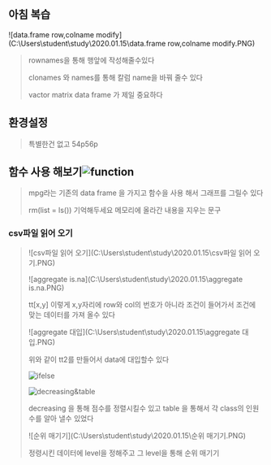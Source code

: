 

## 아침 복습

![data.frame row,colname modify](C:\Users\student\study\2020.01.15\data.frame row,colname modify.PNG)

> rownames을 통해 행앞에 작성해줄수있다
>
> clonames 와 names를 통해 칼럼 name을 바꿔 줄수 있다 
>
> vactor matrix data frame  가 제일 중요하다

## 환경설정

> 특별한건 없고 54p56p

## 함수 사용 해보기![function](C:\Users\student\study\2020.01.15\function.PNG)

> mpg라는 기존의 data frame 을 가지고  함수을 사용 해서 그래프를 그릴수 있다 
>
> rm(list = ls()) 기억해두세요 메모리에 올라간 내용을 지우는 문구

### csv파일 읽어 오기

> ![csv파일 읽어 오기](C:\Users\student\study\2020.01.15\csv파일 읽어 오기.PNG)
>
> ![aggregate is.na](C:\Users\student\study\2020.01.15\aggregate is.na.PNG)
>
> tt[x,y] 이렇게 x,y자리에 row와 col의 번호가 아니라 조건이 들어가서 조건에 맞는 데이터를 가져 올수 있다 
>
> ![aggregate 대입](C:\Users\student\study\2020.01.15\aggregate 대입.PNG)
>
> 위와 같이 tt2를 만들어서 data에 대입할수 있다
>
> ![ifelse](C:\Users\student\study\2020.01.15\ifelse.PNG)
>
> ![decreasing&table](C:\Users\student\study\2020.01.15\decreasing&table.PNG)
>
> decreasing 을 통해 점수를 정렬시킬수 있고 table 을 통해서 각 class의 인원수를 알아 낼수 있었다
>
> 
>
> ![순위 매기기](C:\Users\student\study\2020.01.15\순위 매기기.PNG)
>
> 정령시킨 데이터에 level을 정해주고  그 level을 통해 순위 매기기



